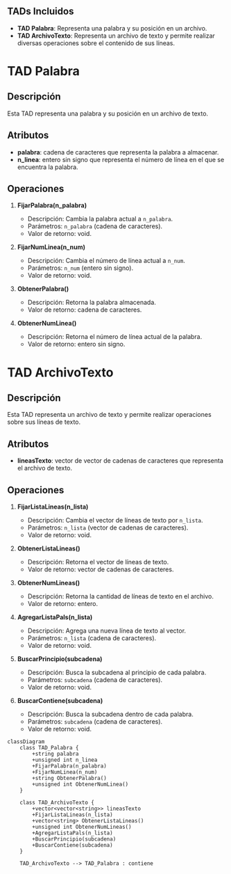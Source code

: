 ## TADs Incluidos  

- **TAD Palabra**: Representa una palabra y su posición en un archivo.  
- **TAD ArchivoTexto**: Representa un archivo de texto y permite realizar diversas operaciones sobre el contenido de sus líneas.  

# TAD Palabra  

## Descripción  
Esta TAD representa una palabra y su posición en un archivo de texto.  

## Atributos  
- **palabra**: cadena de caracteres que representa la palabra a almacenar.  
- **n_linea**: entero sin signo que representa el número de línea en el que se encuentra la palabra.  

## Operaciones  
1. **FijarPalabra(n_palabra)**  
   - Descripción: Cambia la palabra actual a `n_palabra`.  
   - Parámetros: `n_palabra` (cadena de caracteres).  
   - Valor de retorno: void.  

2. **FijarNumLinea(n_num)**  
   - Descripción: Cambia el número de línea actual a `n_num`.  
   - Parámetros: `n_num` (entero sin signo).  
   - Valor de retorno: void.  

3. **ObtenerPalabra()**  
   - Descripción: Retorna la palabra almacenada.  
   - Valor de retorno: cadena de caracteres.  

4. **ObtenerNumLinea()**  
   - Descripción: Retorna el número de línea actual de la palabra.  
   - Valor de retorno: entero sin signo.

# TAD ArchivoTexto  

## Descripción  
Esta TAD representa un archivo de texto y permite realizar operaciones sobre sus líneas de texto.  

## Atributos  
- **lineasTexto**: vector de vector de cadenas de caracteres que representa el archivo de texto.  

## Operaciones  
1. **FijarListaLineas(n_lista)**  
   - Descripción: Cambia el vector de líneas de texto por `n_lista`.  
   - Parámetros: `n_lista` (vector de cadenas de caracteres).  
   - Valor de retorno: void.  

2. **ObtenerListaLineas()**  
   - Descripción: Retorna el vector de líneas de texto.  
   - Valor de retorno: vector de cadenas de caracteres.  

3. **ObtenerNumLineas()**  
   - Descripción: Retorna la cantidad de líneas de texto en el archivo.  
   - Valor de retorno: entero.  

4. **AgregarListaPals(n_lista)**  
   - Descripción: Agrega una nueva línea de texto al vector.  
   - Parámetros: `n_lista` (cadena de caracteres).  
   - Valor de retorno: void.  

5. **BuscarPrincipio(subcadena)**  
   - Descripción: Busca la subcadena al principio de cada palabra.  
   - Parámetros: `subcadena` (cadena de caracteres).  
   - Valor de retorno: void.  

6. **BuscarContiene(subcadena)**  
   - Descripción: Busca la subcadena dentro de cada palabra.  
   - Parámetros: `subcadena` (cadena de caracteres).  
   - Valor de retorno: void.



```mermaid
classDiagram  
    class TAD_Palabra {  
        +string palabra  
        +unsigned int n_linea  
        +FijarPalabra(n_palabra)  
        +FijarNumLinea(n_num)  
        +string ObtenerPalabra()  
        +unsigned int ObtenerNumLinea()  
    }  

    class TAD_ArchivoTexto {  
        +vector<vector<string>> lineasTexto  
        +FijarListaLineas(n_lista)  
        +vector<string> ObtenerListaLineas()  
        +unsigned int ObtenerNumLineas()  
        +AgregarListaPals(n_lista)  
        +BuscarPrincipio(subcadena)  
        +BuscarContiene(subcadena)  
    }  

    TAD_ArchivoTexto --> TAD_Palabra : contiene
```
